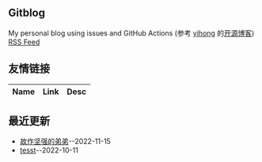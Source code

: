 ## Gitblog
My personal blog using issues and GitHub Actions (参考 [yihong](https://github.com/yihong0618) 的[开源博客](https://github.com/yihong0618/gitblog/issues/177))
[RSS Feed](https://raw.githubusercontent.com/YYmommy/blog-data/main/feed.xml)
## 友情链接
| Name | Link | Desc | 
 | ---- | ---- | ---- |
## 最近更新
- [故作坚强的弟弟](https://github.com/YYmommy/blog-data/issues/2)--2022-11-15
- [tesst](https://github.com/YYmommy/blog-data/issues/1)--2022-10-11
